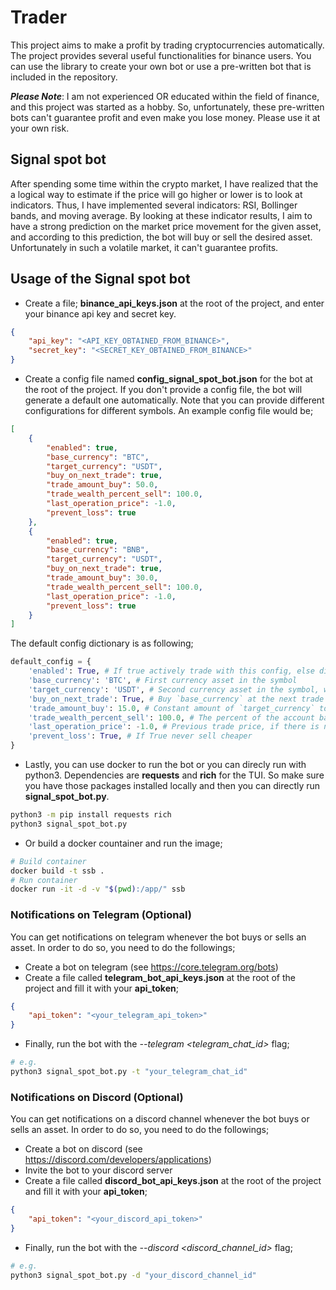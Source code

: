 # Trader
This project aims to make a profit by trading cryptocurrencies automatically. The project provides several useful functionalities for binance users. You can use the library to create your own bot or use a pre-written bot that is included in the repository.

***Please Note***: I am not experienced OR educated within the field of finance, and this project was started as a hobby. So, unfortunately, these pre-written bots can't guarantee profit and even make you lose money. Please use it at your own risk.

## Signal spot bot
After spending some time within the crypto market, I have realized that the a logical way to estimate if the price will go higher or lower is to look at indicators. Thus, I have implemented several indicators: RSI, Bollinger bands, and moving average. By looking at these indicator results, I aim to have a strong prediction on the market price movement for the given asset, and according to this prediction, the bot will buy or sell the desired asset. Unfortunately in such a volatile market, it can't guarantee profits.

## Usage of the Signal spot bot
- Create a file; **binance_api_keys.json** at the root of the project, and enter your binance api key and secret key.
```json
{
    "api_key": "<API_KEY_OBTAINED_FROM_BINANCE>",
    "secret_key": "<SECRET_KEY_OBTAINED_FROM_BINANCE>"
}
```
- Create a config file named **config_signal_spot_bot.json** for the bot at the root of the project. If you don't provide a config file, the bot will generate a default one automatically. Note that you can provide different configurations for different symbols. An example config file would be;
```json
[
    {
        "enabled": true,
        "base_currency": "BTC",
        "target_currency": "USDT",
        "buy_on_next_trade": true,
        "trade_amount_buy": 50.0,
        "trade_wealth_percent_sell": 100.0,
        "last_operation_price": -1.0,
        "prevent_loss": true
    },
    {
        "enabled": true,
        "base_currency": "BNB",
        "target_currency": "USDT",
        "buy_on_next_trade": true,
        "trade_amount_buy": 30.0,
        "trade_wealth_percent_sell": 100.0,
        "last_operation_price": -1.0,
        "prevent_loss": true
    }
]
```
The default config dictionary is as following;
```python
default_config = {
    'enabled': True, # If true actively trade with this config, else dismiss
    'base_currency': 'BTC', # First currency asset in the symbol
    'target_currency': 'USDT', # Second currency asset in the symbol, want to maximize this asset
    'buy_on_next_trade': True, # Buy `base_currency` at the next trade
    'trade_amount_buy': 15.0, # Constant amount of `target_currency` to use while buying `base_currency`
    'trade_wealth_percent_sell': 100.0, # The percent of the account balance to be traded while selling `base_currency`
    'last_operation_price': -1.0, # Previous trade price, if there is no trade (-1), set to current price
    'prevent_loss': True, # If True never sell cheaper
}
```
- Lastly, you can use docker to run the bot or you can direcly run with python3. Dependencies are **requests** and **rich** for the TUI. So make sure you have those packages installed locally and then you can directly run **signal_spot_bot.py**.
``` bash
python3 -m pip install requests rich
python3 signal_spot_bot.py
```
- Or build a docker countainer and run the image;
 ``` bash
# Build container
docker build -t ssb .
# Run container
docker run -it -d -v "$(pwd):/app/" ssb
```
### Notifications on Telegram (Optional)
You can get notifications on telegram whenever the bot buys or sells an asset.
In order to do so, you need to do the followings;
- Create a bot on telegram (see https://core.telegram.org/bots)
- Create a file called **telegram_bot_api_keys.json** at the root of the project and fill it with your **api_token**;
``` json
{
    "api_token": "<your_telegram_api_token>"
}
```
- Finally, run the bot with the *--telegram <telegram_chat_id>* flag;
``` bash
# e.g.
python3 signal_spot_bot.py -t "your_telegram_chat_id"
```

### Notifications on Discord (Optional)
You can get notifications on a discord channel whenever the bot buys or sells an asset.
In order to do so, you need to do the followings;
- Create a bot on discord (see https://discord.com/developers/applications)
- Invite the bot to your discord server
- Create a file called **discord_bot_api_keys.json** at the root of the project and fill it with your **api_token**;
``` json
{
    "api_token": "<your_discord_api_token>"
}
```
- Finally, run the bot with the *--discord <discord_channel_id>* flag;
``` bash
# e.g.
python3 signal_spot_bot.py -d "your_discord_channel_id"
```


